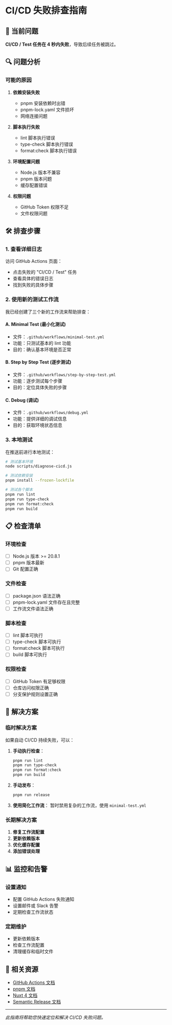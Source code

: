 # CI/CD 失败排查指南

## 🚨 当前问题

**CI/CD / Test 任务在 4 秒内失败**，导致后续任务被跳过。

## 🔍 问题分析

### 可能的原因

1. **依赖安装失败**
   - pnpm 安装依赖时出错
   - pnpm-lock.yaml 文件损坏
   - 网络连接问题

2. **脚本执行失败**
   - lint 脚本执行错误
   - type-check 脚本执行错误
   - format:check 脚本执行错误

3. **环境配置问题**
   - Node.js 版本不兼容
   - pnpm 版本问题
   - 缓存配置错误

4. **权限问题**
   - GitHub Token 权限不足
   - 文件权限问题

## 🛠️ 排查步骤

### 1. 查看详细日志

访问 GitHub Actions 页面：

- 点击失败的 "CI/CD / Test" 任务
- 查看具体的错误日志
- 找到失败的具体步骤

### 2. 使用新的测试工作流

我已经创建了三个新的工作流来帮助排查：

#### A. Minimal Test (最小化测试)

- 文件：`.github/workflows/minimal-test.yml`
- 功能：只测试基本的 lint 功能
- 目的：确认基本环境是否正常

#### B. Step by Step Test (逐步测试)

- 文件：`.github/workflows/step-by-step-test.yml`
- 功能：逐步测试每个步骤
- 目的：定位具体失败的步骤

#### C. Debug (调试)

- 文件：`.github/workflows/debug.yml`
- 功能：提供详细的调试信息
- 目的：获取环境状态信息

### 3. 本地测试

在推送前进行本地测试：

```bash
# 测试基本环境
node scripts/diagnose-cicd.js

# 测试依赖安装
pnpm install --frozen-lockfile

# 测试各个脚本
pnpm run lint
pnpm run type-check
pnpm run format:check
pnpm run build
```

## 📋 检查清单

### 环境检查

- [ ] Node.js 版本 >= 20.8.1
- [ ] pnpm 版本最新
- [ ] Git 配置正确

### 文件检查

- [ ] package.json 语法正确
- [ ] pnpm-lock.yaml 文件存在且完整
- [ ] 工作流文件语法正确

### 脚本检查

- [ ] lint 脚本可执行
- [ ] type-check 脚本可执行
- [ ] format:check 脚本可执行
- [ ] build 脚本可执行

### 权限检查

- [ ] GitHub Token 有足够权限
- [ ] 仓库访问权限正确
- [ ] 分支保护规则设置正确

## 🚀 解决方案

### 临时解决方案

如果自动 CI/CD 持续失败，可以：

1. **手动执行检查**：

   ```bash
   pnpm run lint
   pnpm run type-check
   pnpm run format:check
   pnpm run build
   ```

2. **手动发布**：

   ```bash
   pnpm run release
   ```

3. **使用简化工作流**：
   暂时禁用复杂的工作流，使用 `minimal-test.yml`

### 长期解决方案

1. **修复工作流配置**
2. **更新依赖版本**
3. **优化缓存配置**
4. **添加错误处理**

## 📊 监控和告警

### 设置通知

- 配置 GitHub Actions 失败通知
- 设置邮件或 Slack 告警
- 定期检查工作流状态

### 定期维护

- 更新依赖版本
- 检查工作流配置
- 清理缓存和临时文件

## 🔗 相关资源

- [GitHub Actions 文档](https://docs.github.com/en/actions)
- [pnpm 文档](https://pnpm.io/)
- [Nuxt 4 文档](https://nuxt.com/docs)
- [Semantic Release 文档](https://semantic-release.gitbook.io/)

---

_此指南将帮助您快速定位和解决 CI/CD 失败问题。_
